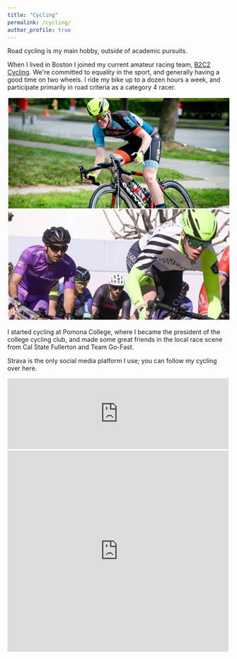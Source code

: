 ```yaml
---
title: "Cycling"
permalink: /cycling/
author_profile: true
---
```


Road cycling is my main hobby, outside of academic pursuits.

When I lived in Boston I joined my current amateur racing team, [B2C2 Cycling](https://b2c2cycling.com/).
We're committed to equality in the sport, and generally having a good time on two wheels.
I ride my bike up to a dozen hours a week, and participate primarily in road criteria as a category 4 racer.

![title](../files/cycling/combined-two.jpg)

I started cycling at Pomona College, where I became the president of the college cycling club, and made some great friends in the local race scene from Cal State Fullerton and Team Go-Fast.

Strava is the only social media platform I use; you can follow my cycling over here.

<iframe height='160' width='500' frameborder='0' allowtransparency='true' scrolling='no' src='https://www.strava.com/athletes/7741397/activity-summary/b07ae5dcfcb65768a929e80a30b9b7c3844bf916'>
</iframe>

<iframe height='454' width='500' frameborder='0' allowtransparency='true' scrolling='no' src='https://www.strava.com/athletes/7741397/latest-rides/b07ae5dcfcb65768a929e80a30b9b7c3844bf916'>
</iframe>
